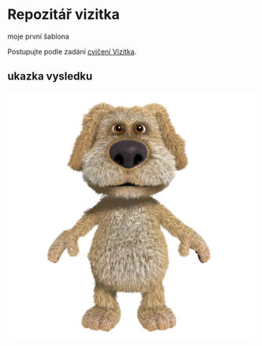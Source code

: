 # Repozitář vizitka
moje první šablona

Postupujte podle zadání [cvičení Vizitka](https://kodim.cz/kurzy/daweb/zaklady-gitu/uvod-do-gitu/cviceni-vizitka).

## ukazka vysledku

![webová stránka](cef5addf-cf37-4a4f-a892-b0e13a13cc3c-1712260529143.jpg)
